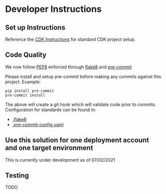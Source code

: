 # Developer Instructions

## Set up Instructions

Reference the [CDK Instructions](./cdk_instructions.md) for standard CDK project setup.

## Code Quality

We now follow [PEP8](https://www.python.org/dev/peps/pep-0008/) enforced through [flake8](https://flake8.pycqa.org/en/latest/) and [pre-commit](https://pre-commit.com/)

Please install and setup pre-commit before making any commits against this project. Example:

```{bash}
pip install pre-commit
pre-commit install
```

The above will create a git hook which will validate code prior to commits. Configuration for standards can be found in:

* [.flake8](../.flake8)
* [.pre-commit-config.yaml](../.pre-commit-config.yaml)

## Use this solution for one deployment account and one target environment

This is currently under development as of 07/02/2021

## Testing

TODO
